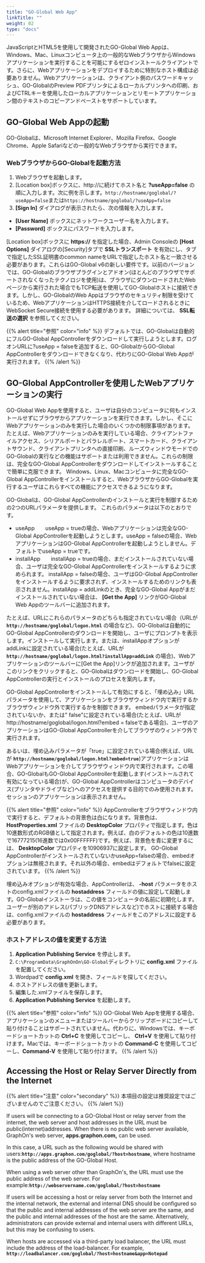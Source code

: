 ```yaml
---
title: "GO-Global Web App"
linkTitle: ""
weight: 02
type: "docs"
---
```


JavaScriptとHTML5を使用して開発されたGO-Global Web Appは、Windows、Mac、Linuxコンピュータ上の一般的なWebブラウザからWindowsアプリケーションを実行することを可能にするゼロインストールクライアントです。さらに、Webアプリケーションをデプロイするために特別なホスト構成は必要ありません。Webアプリケーションは、クライアント側のパスワードキャッシュ、GO-GlobalのPreview PDFプリンタによるローカルプリンタへの印刷、およびCTRLキーを使用したローカルアプリケーションとリモートアプリケーション間のテキストのコピーアンドペーストをサポートしています。

## GO-Global Web Appの起動

GO-Globalは、Microsoft Internet Explorer、Mozilla Firefox、Google Chrome、Apple Safariなどの一般的なWebブラウザから実行できます。

### WebブラウザからGO-Globalを起動方法

1. Webブラウザを起動します。
2. [Location box]ボックスに、http://に続けてホスト名と **?useApp=false** の順に入力します。次に例を示します。`http://hostname/goglobal/?useApp=false`または`https://hostname/goglobal/?useApp=false`
3. **[Sign In]** ダイアログが表示されたら、次の情報を入力します。
  - **[User Name]** ボックスにネットワークユーザー名を入力します。
  - **[Password]** ボックスにパスワードを入力します。

[Location box]ボックスに **https://** を指定した場合、Admin Consoleの **[Host Options]** ダイアログの[Security]タブで **SSLトランスポート** を有効にし、タブで指定したSSL証明書のcommon nameをURLで指定したホスト名と一致させる必要があります。これらはGO-Global v6の新しい要件です。以前のバージョンでは、GO-Globalのブラウザプラグインとアドオン(ほとんどのブラウザでサポートされなくなったテクノロジを使用)は、ブラウザにダウンロードされたWebページから実行された場合でもTCP転送を使用してGO-Globalホストに接続できます。しかし、GO-GlobalのWeb Appはブラウザのセキュリティ制限を受けているため、WebアプリケーションはHTTPS接続を介してロードされるときにWebSocket Secure接続を使用する必要があります。 詳細については、 **SSL転送の選択** を参照してください。

{{% alert title="参照" color="info" %}}
デフォルトでは、GO-Globalは自動的にフルGO-Global AppControllerをダウンロードして実行しようとします。ログオンURLに?useApp = falseを追加すると、GO-GlobalからGO-Global AppControllerをダウンロードできなくなり、代わりにGO-Global Web Appが実行されます。
{{% /alert %}}

## GO-Global AppControllerを使用したWebアプリケーションの実行

GO-Global Web Appを使用すると、ユーザは自分のコンピュータに何もインストールせずにブラウザからアプリケーションを実行できます。しかし、そこに Webアプリケーションのみを実行した場合のいくつかの制限事項があります。たとえば、Webアプリケーションのみを実行している場合、クライアントファイルアクセス、シリアルポートとパラレルポート、スマートカード、クライアントサウンド、クライアントプリンタへの直接印刷、ルーズウィンドウモードでのGO-Globalの実行などの機能はサポートまたは利用できません。これらの制限は、完全なGO-Global AppControllerをダウンロードしてインストールすることで簡単に克服できます。 Windows、Linux、Macコンピュータに完全なGO-Global AppControllerをインストールすると、WebブラウザからGO-Globalを実行するユーザはこれらすべての機能にアクセスできるようになります。

GO-Globalは、GO-Global AppControllerのインストールと実行を制御するための2つのURLパラメータを提供します。 これらのパラメータは以下のとおりです。

* useApp　　useApp = trueの場合、Webアプリケーションは完全なGO-Global AppControllerを起動しようとします。useApp = falseの場合、WebアプリケーションはGO-Global AppControllerを起動しようとしません。デフォルトでuseApp = trueです。
* installApp　　installApp = trueの場合、まだインストールされていない場合、ユーザは完全なGO-Global AppControllerをインストールするように求められます。 installApp = falseの場合、ユーザはGO-Global AppControllerをインストールするように要求されず、インストールするためのリンクも表示されません。installApp = addLinkのとき、完全なGO-Global Appがまだインストールされていない場合は、 **[Get the App]** リンクがGO-Global Web Appのツールバーに追加されます。

たとえば、URLにこれらのパラメータのどちらも指定されていない場合（URLが **`http://hostname/goglobal/logon.html`** の場合など)、GO-Globalは自動的にGO-Global AppControllerのダウンロードを開始し、ユーザにプロンプトを表示します。インストールして実行します。または、installAppオプションがaddLinkに設定されている場合(たとえば、URLが **`http://hostname/goglobal/logon.html?installApp=addLink`** の場合)、Webアプリケーションのツールバーに[Get the App]リンクが追加されます。ユーザがこのリンクをクリックすると、GO-Globalはダウンロードを開始し、GO-Global AppControllerの実行とインストールのプロセスを案内します。

GO-Global AppControllerをインストールして有効にすると、「埋め込み」URLパラメータを使用して、アプリケーションをブラウザウィンドウ内で実行するかブラウザウィンドウ外で実行するかを制御できます。 embedパラメータが指定されていないか、または" false"に設定されている場合(たとえば、URLがhttp://hostname/goglobal/logon.html?embed = falseである場合)、ユーザのアプリケーションはGO-Global AppControllerを介してブラウザのウィンドウ外で実行されます。

あるいは、埋め込みパラメータが「true」に設定されている場合(例えば、URLが **`http://hostname/goglobal/logon.html?embed=true`**)アプリケーションはWebアプリケーションを介してブラウザウィンドウ内で実行されます。この場合、GO-GlobalもGO-Global AppControllerを起動します(インストールされて有効になっている場合)が、GO-Global AppControllerはコンピュータのデバイス(プリンタやドライブなど)へのアクセスを提供する目的でのみ使用されます。セッションのアプリケーションは表示されません。

{{% alert title="参照" color="info" %}}
AppControllerをブラウザウィンドウ内で実行すると、デフォルトの背景色は白になります。背景色は、 **HostProperties.xml** ファイルの **DesktopColor** プロパティで指定します。色は10進数形式のRGB値として指定されます。例えば、白のデフォルトの色は10進数で16777215(16進数では0x00FFFFFF)です。例えば、背景色を青に変更するには、 **DesktopColor** プロパティを10906937に設定します。
GO-Global AppControllerがインストールされていないかuseApp=falseの場合、embedオプションは無視されます。それ以外の場合、embedはデフォルトでfalseに設定されています。
{{% /alert %}}

埋め込みオプションが有効な場合、AppControllerは、 **-host** パラメータをホストのconfig.xmlファイルの **hostaddress** フィールドの値に設定して起動します。GO-Globalインストーラは、この値をコンピュータの名前に初期化します。ユーザーが別のアドレス(パブリックDNSアドレスなど)でホストに接続する場合は、config.xmlファイルの **hostaddress** フィールドをこのアドレスに設定する必要があります。

### ホストアドレスの値を変更する方法

1. **Application Publishing Service** を停止します。
2. `C:\ProgramData\GraphOnOn\GO-Global`ディレクトリに **config.xml** ファイルを配置してください。
3. Wordpadで **config.xml** を開き、<hostaddress>フィールドを探してください。
4. ホストアドレスの値を更新します。
5. 編集した.xmlファイルを保存します。
6. **Application Publishing Service** を起動します。

{{% alert title="参照" color="info" %}}
GO-Global Web Appを使用する場合、アプリケーションのメニューまたはツールバーからクリップボードにコピーして貼り付けることはサポートされていません。代わりに、Windowsでは、キーボードショートカットの **Ctrl+C** を使用してコピーし、 **Ctrl+V** を使用して貼り付けます。Macでは、キーボードショートカットの **Command-C** を使用してコピーし、**Command-V** を使用して貼り付けます。
{{% /alert %}}

## Accessing the Host or Relay Server Directly from the Internet

{{% alert title="注意" color="secondary" %}}
本項目の設定は推奨設定ではございませんのでご注意ください。
{{% /alert %}}

If users will be connecting to a GO-Global Host or relay server from the internet, the web server and host addresses in the URL must be public(internet)addresses. When there is no public web server available, GraphOn's web server, **apps.graphon.com,** can be used.

In this case, a URL such as the following would be shared with users:**`http://apps.graphon.com/goglobal/?host=hostname`**, where hostname is the public address of the GO-Global Host.

When using a web server other than GraphOn's, the URL must use the public address of the web server. For example:**`http://webservername.com/goglobal/?host=hostname`**

If users will be accessing a host or relay server from both the Internet and the internal network, the external and internal DNS should be configured so that the public and internal addresses of the web server are the same, and the public and internal addresses of the host are the same. Alternatively, administrators can provide external and internal users with different URLs, but this may be confusing to users.

When hosts are accessed via a third-party load balancer, the URL must include the address of the load-balancer. For example, **`http://loadbalancer.com/goglobal/?host=hostname&app=Notepad`**
